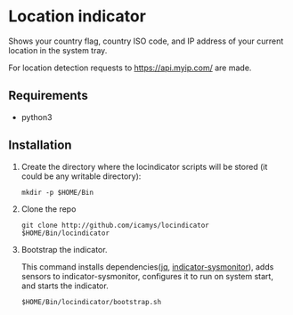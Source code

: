 # Location indicator

Shows your country flag, country ISO code, and IP address of your current location in the system tray.

For location detection requests to https://api.myip.com/ are made.

## Requirements

* python3

## Installation

1. Create the directory where the locindicator scripts will be stored 
(it could be any writable directory):

    ```shell script
    mkdir -p $HOME/Bin
    ```

1. Clone the repo

    ```shell script
    git clone http://github.com/icamys/locindicator $HOME/Bin/locindicator
    ```

1. Bootstrap the indicator.

    This command installs dependencies([jq](https://github.com/stedolan/jq), [indicator-sysmonitor](https://github.com/fossfreedom/indicator-sysmonitor)),
    adds sensors to indicator-sysmonitor, configures it to run on system start, and starts the indicator.

    ```shell script
    $HOME/Bin/locindicator/bootstrap.sh
    ```

